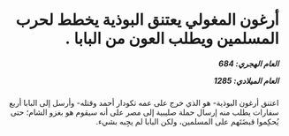 <h1 dir="rtl">أرغون المغولي يعتنق البوذية يخطط لحرب المسلمين ويطلب العون من البابا .</h1>

<h5 dir="rtl">العام الهجري:  684

العام الميلادي: 1285

</h5>

<p dir="rtl">اعتنق أرغون البوذية- هو الذي خرج على عمه تكودار أحمد وقتله- وأرسل إلى البابا أربع سفارات يطلب منه إرسال حملة صليبية إلى مصر على أنه سيقوم هو بغزو الشام؛ حتى يُحكِموا قبضَتَهم على المسلمين، ولكن البابا لم يجِبه بشيء.</p></br>
